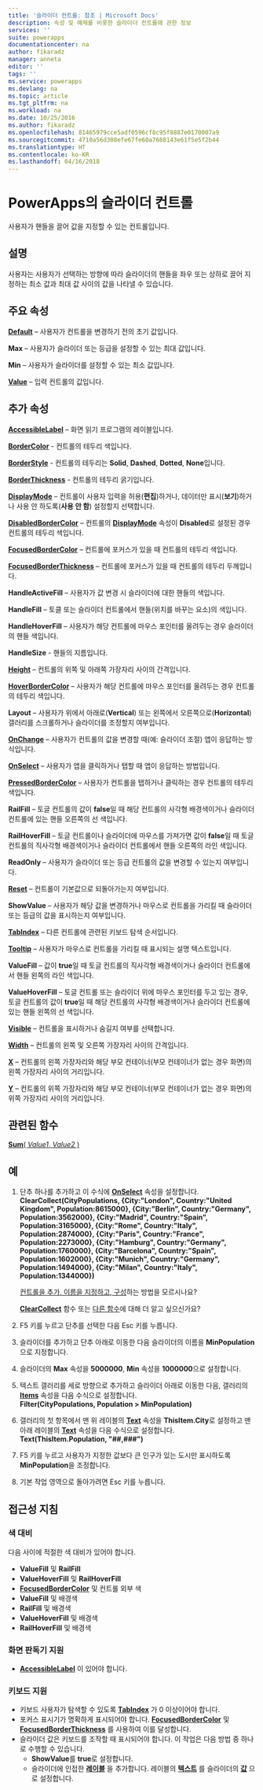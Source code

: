 ```yaml
---
title: '슬라이더 컨트롤: 참조 | Microsoft Docs'
description: 속성 및 예제를 비롯한 슬라이더 컨트롤에 관한 정보
services: ''
suite: powerapps
documentationcenter: na
author: fikaradz
manager: anneta
editor: ''
tags: ''
ms.service: powerapps
ms.devlang: na
ms.topic: article
ms.tgt_pltfrm: na
ms.workload: na
ms.date: 10/25/2016
ms.author: fikaradz
ms.openlocfilehash: 81465979cce5adf0596cf8c95f8887e0170007a9
ms.sourcegitcommit: 4710a56d308efe67fe60a7688143e61f5e5f2b44
ms.translationtype: HT
ms.contentlocale: ko-KR
ms.lasthandoff: 04/16/2018
---
```

# <a name="slider-control-in-powerapps"></a>PowerApps의 슬라이더 컨트롤
사용자가 핸들을 끌어 값을 지정할 수 있는 컨트롤입니다.

## <a name="description"></a>설명
사용자는 사용자가 선택하는 방향에 따라 슬라이더의 핸들을 좌우 또는 상하로 끌어 지정하는 최소 값과 최대 값 사이의 값을 나타낼 수 있습니다.

## <a name="key-properties"></a>주요 속성
**[Default](properties-core.md)** – 사용자가 컨트롤을 변경하기 전의 초기 값입니다.

**Max** – 사용자가 슬라이더 또는 등급을 설정할 수 있는 최대 값입니다.

**Min** – 사용자가 슬라이더를 설정할 수 있는 최소 값입니다.

**[Value](properties-core.md)** – 입력 컨트롤의 값입니다.

## <a name="additional-properties"></a>추가 속성
**[AccessibleLabel](properties-accessibility.md)** – 화면 읽기 프로그램의 레이블입니다.

**[BorderColor](properties-color-border.md)** - 컨트롤의 테두리 색입니다.

**[BorderStyle](properties-color-border.md)** - 컨트롤의 테두리는 **Solid**, **Dashed**, **Dotted**, **None**입니다.

**[BorderThickness](properties-color-border.md)** - 컨트롤의 테두리 굵기입니다.

**[DisplayMode](properties-core.md)** – 컨트롤이 사용자 입력을 허용(**편집**)하거나, 데이터만 표시(**보기**)하거나 사용 안 하도록(**사용 안 함**) 설정할지 선택합니다.

**[DisabledBorderColor](properties-color-border.md)** – 컨트롤의 **[DisplayMode](properties-core.md)** 속성이 **Disabled**로 설정된 경우 컨트롤의 테두리 색입니다.

**[FocusedBorderColor](properties-color-border.md)** – 컨트롤에 포커스가 있을 때 컨트롤의 테두리 색입니다.

**[FocusedBorderThickness](properties-color-border.md)** – 컨트롤에 포커스가 있을 때 컨트롤의 테두리 두께입니다.

**HandleActiveFill** – 사용자가 값 변경 시 슬라이더에 대한 핸들의 색입니다.

**HandleFill** – 토클 또는 슬라이더 컨트롤에서 핸들(위치를 바꾸는 요소)의 색입니다.

**HandleHoverFill** – 사용자가 해당 컨트롤에 마우스 포인터를 올려두는 경우 슬라이더의 핸들 색입니다.

**HandleSize** - 핸들의 지름입니다.

**[Height](properties-size-location.md)** – 컨트롤의 위쪽 및 아래쪽 가장자리 사이의 간격입니다.

**[HoverBorderColor](properties-color-border.md)** – 사용자가 해당 컨트롤에 마우스 포인터를 올려두는 경우 컨트롤의 테두리 색입니다.

**Layout** – 사용자가 위에서 아래로(**Vertical**) 또는 왼쪽에서 오른쪽으로(**Horizontal**) 갤러리를 스크롤하거나 슬라이더를 조정할지 여부입니다.

**[OnChange](properties-core.md)** – 사용자가 컨트롤의 값을 변경할 때(예: 슬라이더 조절) 앱이 응답하는 방식입니다.

**[OnSelect](properties-core.md)** – 사용자가 앱을 클릭하거나 탭할 때 앱이 응답하는 방법입니다.

**[PressedBorderColor](properties-color-border.md)** – 사용자가 컨트롤을 탭하거나 클릭하는 경우 컨트롤의 테두리 색입니다.

**RailFill** – 토글 컨트롤의 값이 **false**일 때 해당 컨트롤의 사각형 배경색이거나 슬라이더 컨트롤에 있는 핸들 오른쪽의 선 색입니다.

**RailHoverFill** – 토글 컨트롤이나 슬라이더에 마우스를 가져가면 값이 **false**일 때 토글 컨트롤의 직사각형 배경색이거나 슬라이더 컨트롤에서 핸들 오른쪽의 라인 색입니다.

**ReadOnly** – 사용자가 슬라이더 또는 등급 컨트롤의 값을 변경할 수 있는지 여부입니다.

**[Reset](properties-core.md)** – 컨트롤이 기본값으로 되돌아가는지 여부입니다.

**ShowValue** – 사용자가 해당 값을 변경하거나 마우스로 컨트롤을 가리킬 때 슬라이더 또는 등급의 값을 표시하는지 여부입니다.

**[TabIndex](properties-accessibility.md)** – 다른 컨트롤에 관련된 키보드 탐색 순서입니다.

**[Tooltip](properties-core.md)** – 사용자가 마우스로 컨트롤을 가리킬 때 표시되는 설명 텍스트입니다.

**ValueFill** – 값이 **true**일 때 토글 컨트롤의 직사각형 배경색이거나 슬라이더 컨트롤에서 핸들 왼쪽의 라인 색입니다.

**ValueHoverFill** – 토글 컨트롤 또는 슬라이더 위에 마우스 포인터를 두고 있는 경우, 토글 컨트롤의 값이 **true**일 때 해당 컨트롤의 사각형 배경색이거나 슬라이더 컨트롤에 있는 핸들 왼쪽의 선 색입니다.

**[Visible](properties-core.md)** – 컨트롤을 표시하거나 숨길지 여부를 선택합니다.

**[Width](properties-size-location.md)** – 컨트롤의 왼쪽 및 오른쪽 가장자리 사이의 간격입니다.

**[X](properties-size-location.md)** – 컨트롤의 왼쪽 가장자리와 해당 부모 컨테이너(부모 컨테이너가 없는 경우 화면)의 왼쪽 가장자리 사이의 거리입니다.

**[Y](properties-size-location.md)** – 컨트롤의 위쪽 가장자리와 해당 부모 컨테이너(부모 컨테이너가 없는 경우 화면)의 위쪽 가장자리 사이의 거리입니다.

## <a name="related-functions"></a>관련된 함수
[**Sum**( *Value1*, *Value2* )](../functions/function-aggregates.md)

## <a name="example"></a>예
1. 단추 하나를 추가하고 이 수식에 **[OnSelect](properties-core.md)** 속성을 설정합니다.
   <br>**ClearCollect(CityPopulations, {City:"London", Country:"United Kingdom", Population:8615000}, {City:"Berlin", Country:"Germany", Population:3562000}, {City:"Madrid", Country:"Spain", Population:3165000}, {City:"Rome", Country:"Italy", Population:2874000}, {City:"Paris", Country:"France", Population:2273000}, {City:"Hamburg", Country:"Germany", Population:1760000}, {City:"Barcelona", Country:"Spain", Population:1602000}, {City:"Munich", Country:"Germany", Population:1494000}, {City:"Milan", Country:"Italy", Population:1344000})**
   
    [컨트롤을 추가, 이름을 지정하고, 구성](../add-configure-controls.md)하는 방법을 모르시나요?
   
    **[ClearCollect](../functions/function-clear-collect-clearcollect.md)** 함수 또는 [다른 함수](../formula-reference.md)에 대해 더 알고 싶으신가요?
2. F5 키를 누르고 단추를 선택한 다음 Esc 키를 누릅니다.
3. 슬라이더를 추가하고 단추 아래로 이동한 다음 슬라이더의 이름을 **MinPopulation**으로 지정합니다.
4. 슬라이더의 **Max** 속성을 **5000000**, **Min** 속성을 **1000000**으로 설정합니다.
5. 텍스트 갤러리를 세로 방향으로 추가하고 슬라이더 아래로 이동한 다음, 갤러리의 **[Items](properties-core.md)** 속성을 다음 수식으로 설정합니다.<br>
   **Filter(CityPopulations, Population > MinPopulation)**
6. 갤러리의 첫 항목에서 맨 위 레이블의 **[Text](properties-core.md)** 속성을 **ThisItem.City**로 설정하고 맨 아래 레이블의 **[Text](properties-core.md)** 속성을 다음 수식으로 설정합니다.<br> **Text(ThisItem.Population, "##,###")**
7. F5 키를 누르고 사용자가 지정한 값보다 큰 인구가 있는 도시만 표시하도록 **MinPopulation**을 조정합니다.
8. 기본 작업 영역으로 돌아가려면 Esc 키를 누릅니다.


## <a name="accessibility-guidelines"></a>접근성 지침
### <a name="color-contrast"></a>색 대비
다음 사이에 적절한 색 대비가 있어야 합니다.
* **ValueFill** 및 **RailFill**
* **ValueHoverFill** 및 **RailHoverFill**
* **[FocusedBorderColor](properties-color-border.md)** 및 컨트롤 외부 색
* **ValueFill** 및 배경색
* **RailFill** 및 배경색
* **ValueHoverFill** 및 배경색
* **RailHoverFill** 및 배경색

### <a name="screen-reader-support"></a>화면 판독기 지원
* **[AccessibleLabel](properties-accessibility.md)** 이 있어야 합니다.

### <a name="keyboard-support"></a>키보드 지원
* 키보드 사용자가 탐색할 수 있도록 **[TabIndex](properties-accessibility.md)** 가 0 이상이어야 합니다.
* 포커스 표시기가 명확하게 표시되어야 합니다. **[FocusedBorderColor](properties-color-border.md)** 및 **[FocusedBorderThickness](properties-color-border.md)** 를 사용하여 이를 달성합니다.
* 슬라이더 값은 키보드를 조작할 때 표시되어야 합니다. 이 작업은 다음 방법 중 하나로 수행할 수 있습니다.
    * **ShowValue**를 **true**로 설정합니다.
    * 슬라이더에 인접한 **[레이블](control-text-box.md)** 을 추가합니다. 레이블의 **[텍스트](properties-core.md)** 를 슬라이더의 **[값](properties-core.md)** 으로 설정합니다.
